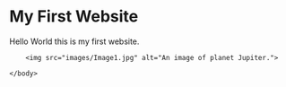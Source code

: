 <!DOCTYPE html>
<html lang="en">
	<head>
		<title>Inserting image</title>
	</head>
	<body>
		<h1>My First Website</h1>
		<p>Hello World this is my first website.</p>
		
		<img src="images/Image1.jpg" alt="An image of planet Jupiter.">
		
	</body>
</html>
